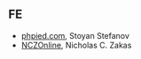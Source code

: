 ## FE
- [phpied.com](http://www.phpied.com/), Stoyan Stefanov
- [NCZOnline](https://www.nczonline.net/), Nicholas C. Zakas
